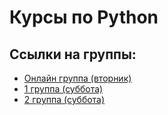 # Курсы по Python

## Ссылки на группы:

- [Онлайн группа (вторник)](https://github.com/jag-k-stud/Python_Cource_Online/tree/group_online)
- [1 группа (суббота)](https://github.com/jag-k-stud/Python_Cource_Online/tree/group_one)
- [2 группа (суббота)](https://github.com/jag-k-stud/Python_Cource_Online/tree/group_two)
